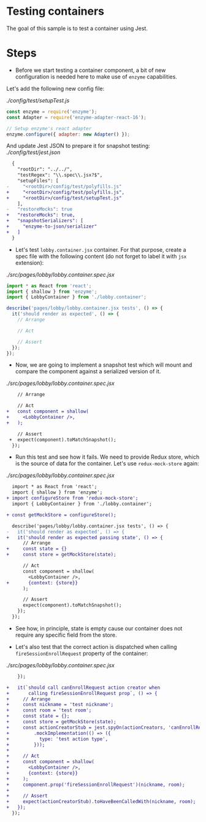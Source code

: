 # Testing containers

The goal of this sample is to test a container using Jest.

# Steps

- Before we start testing a container component, a bit of new configuration is needed here to make use of `enzyme` capabilities.

Let's add the following new config file:

_./config/test/setupTest.js_
```javascript
const enzyme = require('enzyme');
const Adapter = require('enzyme-adapter-react-16');

// Setup enzyme's react adapter
enzyme.configure({ adapter: new Adapter() });
```

And update Jest JSON to prepare it for snapshot testing:
_./config/test/jest.json_
```diff
  {
    "rootDir": "../../",
    "testRegex": "\\.spec\\.jsx?$",
    "setupFiles": [
-     "<rootDir>/config/test/polyfills.js"
+     "<rootDir>/config/test/polyfills.js",
+     "<rootDir>/config/test/setupTest.js"
    ],
-   "restoreMocks": true
+   "restoreMocks": true,
+   "snapshotSerializers": [
+     "enzyme-to-json/serializer"
+   ]
  }
```

- Let's test `lobby.container.jsx` container. For that purpose, create a spec file with the following content (do not forget to label it with `jsx` extension):

_./src/pages/lobby/lobby.container.spec.jsx_
```javascript
import * as React from 'react';
import { shallow } from 'enzyme';
import { LobbyContainer } from './lobby.container';

describe('pages/lobby/lobby.container.jsx tests', () => {
  it('should render as expected', () => {
    // Arrange

    // Act

    // Assert
  });
});
```

- Now, we are going to implement a snapshot test which will mount and compare the component against a serialized version of it.

_./src/pages/lobby/lobby.container.spec.jsx_
```diff
    // Arrange

    // Act
+   const component = shallow(
+     <LobbyContainer />,
+   );

    // Assert
 +  expect(component).toMatchSnapshot();
  });
```

- Run this test and see how it fails. We need to provide Redux store, which is the source of data for the container. Let's use `redux-mock-store` again:

_./src/pages/lobby/lobby.container.spec.jsx_
```diff
  import * as React from 'react';
  import { shallow } from 'enzyme';
+ import configureStore from 'redux-mock-store';
  import { LobbyContainer } from './lobby.container';

+ const getMockStore = configureStore();

  describe('pages/lobby/lobby.container.jsx tests', () => {
-   it('should render as expected', () => { 
+   it('should render as expected passing state', () => {
      // Arrange
+     const state = {}
+     const store = getMockStore(state);

      // Act
      const component = shallow(
        <LobbyContainer />,
+       {context: {store}}
      );

      // Assert
      expect(component).toMatchSnapshot();
    });
  });
```

- See how, in principle, state is empty cause our container does not require any specific field from the store.

- Let's also test that the correct action is dispatched when calling `fireSessionEnrollRequest` property of the container:

_./src/pages/lobby/lobby.container.spec.jsx_
```diff
    });

+   it(`should call canEnrollRequest action creator when 
+       calling fireSessionEnrollRequest prop`, () => {
+     // Arrange
+     const nickname = 'test nickname';
+     const room = 'test room';
+     const state = {};
+     const store = getMockStore(state);
+     const actionCreatorStub = jest.spyOn(actionCreators, 'canEnrollRequest')
+         .mockImplementation(() => ({
+           type: 'test action type',
+         }));
+      
+     // Act
+     const component = shallow(
+       <LobbyContainer />,
+       {context: {store}}
+     );
+     component.prop('fireSessionEnrollRequest')(nickname, room);
+
+     // Assert
+     expect(actionCreatorStub).toHaveBeenCalledWith(nickname, room);
+   });
  });
```
